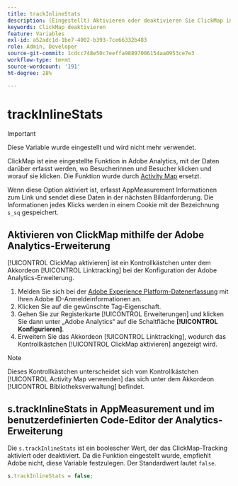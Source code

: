 ```yaml
---
title: trackInlineStats
description: (Eingestellt) Aktivieren oder deaktivieren Sie ClickMap in Ihrer Implementierung.
keywords: ClickMap deaktivieren
feature: Variables
exl-id: a52adc1d-1be7-4002-b393-7ce66332b483
role: Admin, Developer
source-git-commit: 1cdcc748e50c7eeffa98897006154aa0953ce7e3
workflow-type: tm+mt
source-wordcount: '191'
ht-degree: 28%

---
```


# trackInlineStats

>[!IMPORTANT]
>
>Diese Variable wurde eingestellt und wird nicht mehr verwendet.

ClickMap ist eine eingestellte Funktion in Adobe Analytics, mit der Daten darüber erfasst werden, wo Besucherinnen und Besucher klicken und worauf sie klicken. Die Funktion wurde durch [Activity Map](/help/analyze/activity-map/overview.md) ersetzt.

Wenn diese Option aktiviert ist, erfasst AppMeasurement Informationen zum Link und sendet diese Daten in der nächsten Bildanforderung. Die Informationen jedes Klicks werden in einem Cookie mit der Bezeichnung `s_sq` gespeichert.

## Aktivieren von ClickMap mithilfe der Adobe Analytics-Erweiterung

[!UICONTROL ClickMap aktivieren] ist ein Kontrollkästchen unter dem Akkordeon [!UICONTROL Linktracking] bei der Konfiguration der Adobe Analytics-Erweiterung.

1. Melden Sie sich bei der [Adobe Experience Platform-Datenerfassung](https://experience.adobe.com/data-collection) mit Ihren Adobe ID-Anmeldeinformationen an.
2. Klicken Sie auf die gewünschte Tag-Eigenschaft.
3. Gehen Sie zur Registerkarte [!UICONTROL Erweiterungen] und klicken Sie dann unter „Adobe Analytics“ auf die Schaltfläche **[!UICONTROL Konfigurieren]**.
4. Erweitern Sie das Akkordeon [!UICONTROL Linktracking], wodurch das Kontrollkästchen [!UICONTROL ClickMap aktivieren] angezeigt wird.

>[!NOTE]
>
>Dieses Kontrollkästchen unterscheidet sich vom Kontrollkästchen [!UICONTROL Activity Map verwenden] das sich unter dem Akkordeon [!UICONTROL Bibliotheksverwaltung] befindet.

## s.trackInlineStats in AppMeasurement und im benutzerdefinierten Code-Editor der Analytics-Erweiterung

Die `s.trackInlineStats` ist ein boolescher Wert, der das ClickMap-Tracking aktiviert oder deaktiviert. Da die Funktion eingestellt wurde, empfiehlt Adobe nicht, diese Variable festzulegen. Der Standardwert lautet `false`.

```js
s.trackInlineStats = false;
```
